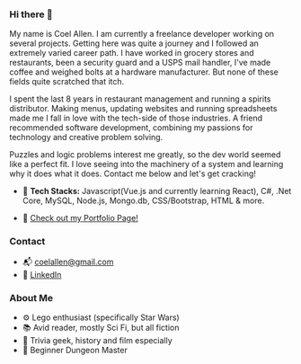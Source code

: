 ### Hi there 👋

My name is Coel Allen.  I am currently a freelance developer working on several projects.  Getting here was quite a journey and I followed an extremely varied career path. I have worked in grocery stores and restaurants, been a security guard and a USPS mail handler, I've made coffee and weighed bolts at a hardware manufacturer.  But none of these fields quite scratched that itch.  

I spent the last 8 years in restaurant management and running a spirits distributor.  Making menus, updating websites and running spreadsheets made me I fall in love with the tech-side of those industries.  A friend recommended software development, combining my passions for technology and creative problem solving.

Puzzles and logic problems interest me greatly, so the dev world seemed like a perfect fit.  I love seeing into the machinery of a system and learning why it does what it does. Contact me below and let's get cracking!


+ 💾 **Tech Stacks:** Javascript(Vue.js and currently learning React), C#, .Net Core, MySQL, Node.js, Mongo.db, CSS/Bootstrap, HTML & more.

+ 📝 [Check out my Portfolio Page!](https://react-tailwind-portfolio-seven.vercel.app/#)

### Contact
+ 📬 coelallen@gmail.com
+ 💼 [LinkedIn](https://www.linkedin.com/in/coelallen/)

### About Me

+  ⚙️ Lego enthusiast (specifically Star Wars)
+ 📚 Avid reader, mostly Sci Fi, but all fiction
+ 🧐 Trivia geek, history and film especially
+ 🎲 Beginner Dungeon Master 
<!--
**CoelAllen/CoelAllen** is a ✨ _special_ ✨ repository because its `README.md` (this file) appears on your GitHub profile.

Here are some ideas to get you started:

- 🔭 I’m currently working on ...
- 🌱 I’m currently learning ...
- 👯 I’m looking to collaborate on ...
- 🤔 I’m looking for help with ...
- 💬 Ask me about ...
- 📫 How to reach me: ...
- 😄 Pronouns: ...
- ⚡ Fun fact: ...
-->
